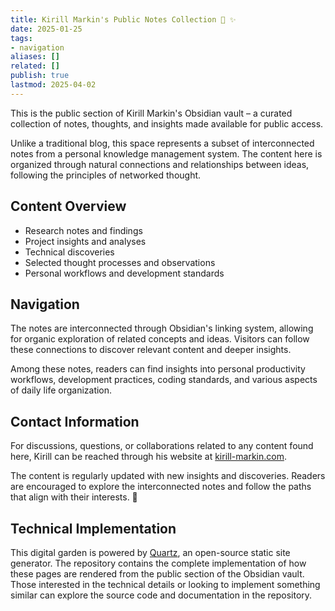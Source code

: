 ```yaml
---
title: Kirill Markin's Public Notes Collection 📝 ✨
date: 2025-01-25
tags:
- navigation
aliases: []
related: []
publish: true
lastmod: 2025-04-02
---
```


This is the public section of Kirill Markin's Obsidian vault – a curated collection of notes, thoughts, and insights made available for public access.

Unlike a traditional blog, this space represents a subset of interconnected notes from a personal knowledge management system. The content here is organized through natural connections and relationships between ideas, following the principles of networked thought.

## Content Overview
- Research notes and findings
- Project insights and analyses
- Technical discoveries
- Selected thought processes and observations
- Personal workflows and development standards

## Navigation
The notes are interconnected through Obsidian's linking system, allowing for organic exploration of related concepts and ideas. Visitors can follow these connections to discover relevant content and deeper insights.

Among these notes, readers can find insights into personal productivity workflows, development practices, coding standards, and various aspects of daily life organization.

## Contact Information
For discussions, questions, or collaborations related to any content found here, Kirill can be reached through his website at [kirill-markin.com](https://kirill-markin.com).

The content is regularly updated with new insights and discoveries. Readers are encouraged to explore the interconnected notes and follow the paths that align with their interests. 🚀

## Technical Implementation
This digital garden is powered by [Quartz](https://github.com/kirill-markin/quartz), an open-source static site generator. The repository contains the complete implementation of how these pages are rendered from the public section of the Obsidian vault. Those interested in the technical details or looking to implement something similar can explore the source code and documentation in the repository.
